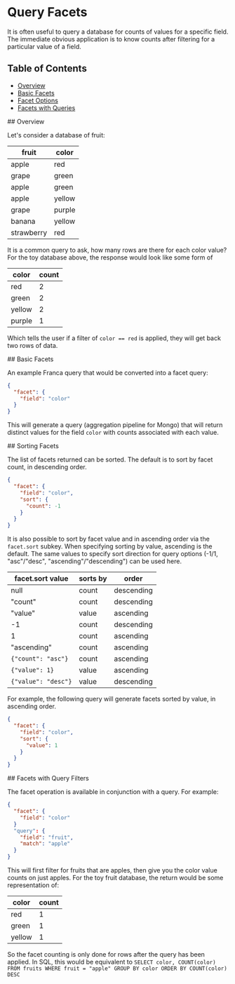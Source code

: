 # Query Facets

It is often useful to query a database for counts of values for a specific field. The immediate obvious application is to know counts after filtering for a particular value of a field.

## Table of Contents
* [Overview](#facets-overview)
* [Basic Facets](#facets-basic)
* [Facet Options](#facets-options)
* [Facets with Queries](#facets-queries)


<a name="facets-overview"/>
## Overview

Let's consider a database of fruit:

 fruit | color |
---|---
apple | red
grape | green
apple | green
apple | yellow
grape | purple
banana | yellow
strawberry | red


It is a common query to ask, how many rows are there for each color value? For the toy database above, the response would look like some form of

color | count
---|---
red | 2
green | 2
yellow | 2
purple| 1

Which tells the user if a filter of ```color == red``` is applied, they will get back two rows of data.

<a name="facets-basic"/>
## Basic Facets

An example Franca query that would be converted into a facet query:

```json
{
  "facet": {
    "field": "color"
  }
}
```

This will generate a query (aggregation pipeline for Mongo) that will return distinct values for the field ```color``` with counts associated with each value.


<a name="facets-options"/>
## Sorting Facets

The list of facets returned can be sorted. The default is to sort by facet count, in descending order.

```json
{
  "facet": {
    "field": "color",
    "sort": {
      "count": -1
    }
  }
}
```

It is also possible to sort by facet value and in ascending order via the ```facet.sort``` subkey. When specifying sorting by value, ascending is the default. The same values to specify sort direction for query options (-1/1, "asc"/"desc", "ascending"/"descending") can be used here.

facet.sort value | sorts by | order
---|---|---
null | count | descending
"count" | count | descending
"value" | value | ascending
-1 | count | descending
1 | count | ascending
"ascending" | count | ascending
```{"count": "asc"}``` | count | ascending
```{"value": 1}``` | value | ascending
```{"value": "desc"}``` | value | descending

For example, the following query will generate facets sorted by value, in ascending order.

```json
{
  "facet": {
    "field": "color",
    "sort": {
      "value": 1
    }
  }
}
```

<a name="facets-query"/>
## Facets with Query Filters

The facet operation is available in conjunction with a query. For example:

```json
{
  "facet": {
    "field": "color"
  }
  "query": {
    "field": "fruit",
    "match": "apple"
  }
}
```

This will first filter for fruits that are apples, then give you the color value counts on just apples. For the toy fruit database, the return would be some representation of:

color | count
---|---
red | 1
green | 1
yellow | 1

So the facet counting is only done for rows after the query has been applied. In SQL, this would be equivalent to ```SELECT color, COUNT(color) FROM fruits WHERE fruit = "apple" GROUP BY color ORDER BY COUNT(color) DESC```
